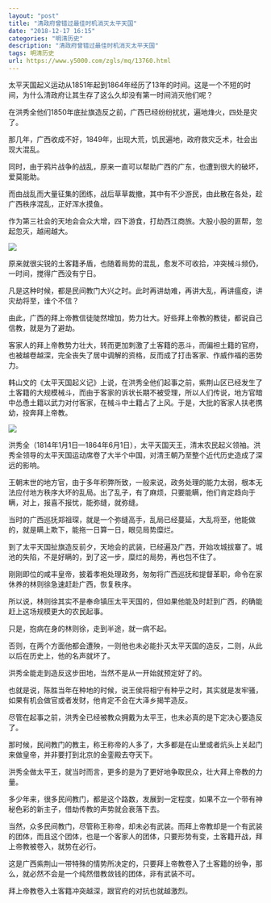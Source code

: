 ```yaml
---
layout: "post"
title: "清政府曾错过最佳时机消灭太平天国"
date: "2018-12-17 16:15"
categories: "明清历史"
description: "清政府曾错过最佳时机消灭太平天国"
tags: 明清历史
url: https://www.y5000.com/zgls/mq/13760.html
---
```






太平天国起义运动从1851年起到1864年经历了13年的时间。这是一个不短的时间，为什么清政府让其生存了这么久却没有第一时间消灭他们呢？

在洪秀全他们1850年底扯旗造反之前，广西已经纷纷扰扰，遍地烽火，四处是灾了。

那几年，广西收成不好，1849年，出现大荒，饥民遍地，政府救灾乏术，社会出现大混乱。

同时，由于鸦片战争的战乱，原来一直可以帮助广西的广东，也遭到很大的破坏，爱莫能助。

而由战乱而大量征集的团练，战后草草裁撤，其中有不少游民，由此散在各处，趁广西秩序混乱，正好浑水摸鱼。

作为第三社会的天地会会众大增，四下游食，打劫西江商旅。大股小股的匪帮，忽起忽灭，越闹越大。

![](https://img.y5000.com/uploads/allimg/170216/8-1F21613594N30.jpg)

原来就很尖锐的土客籍矛盾，也随着局势的混乱，愈发不可收拾，冲突械斗频仍，一时间，搅得广西没有宁日。

凡是这种时候，都是民间教门大兴之时。此时再讲劫难，再讲大乱，再讲瘟疫，讲灾劫将至，谁个不信？

由此，广西的拜上帝教信徒陡然增加，势力壮大。好些拜上帝教的教徒，都说自己信教，就是为了避劫。

客家人的拜上帝教势力壮大，转而更加刺激了土客籍的恶斗，而偏袒土籍的官府，也被越卷越深，完全丧失了居中调解的资格，反而成了打击客家、作威作福的恶势力。

韩山文的《太平天国起义记》上说，在洪秀全他们起事之前，紫荆山区已经发生了土客籍的大规模械斗，而由于客家的诉状长期不被受理，所以人们传说，地方官暗中怂恿土籍以武力对付客家，在械斗中土籍占了上风。于是，大批的客家人扶老携幼，投奔拜上帝教。

![](https://img.y5000.com/uploads/allimg/170216/8-1F2161359553Y.jpg)

洪秀全（1814年1月1日—1864年6月1日），太平天国天王，清末农民起义领袖。洪秀全领导的太平天国运动席卷了大半个中国，对清王朝乃至整个近代历史造成了深远的影响。

王朝末世的地方官，由于多年积弊所致，一般来说，政务处理的能力太弱，根本无法应付地方秩序大坏的乱局。出了乱子，有了麻烦，只要能瞒，他们肯定趋向于瞒，对上，报喜不报忧，能弥缝，就弥缝。

当时的广西巡抚郑祖琛，就是一个弥缝高手，乱局已经蔓延，大乱将至，他能做的，就是瞒上欺下，能拖一日算一日，眼见局势糜烂。

到了太平天国扯旗造反前夕，天地会的武装，已经遍及广西，开始攻城拔寨了。城池的失陷，不是好瞒的，到了这一步，糜烂的局势，再也包不住了。

刚刚即位的咸丰皇帝，披着孝袍处理政务，匆匆将广西巡抚和提督革职，命令在家休养的林则徐急速赶赴广西，恢复秩序。

所以说，林则徐其实不是奉命镇压太平天国的，但如果他能及时赶到广西，的确能赶上这场规模更大的农民起事。

只是，抱病在身的林则徐，走到半途，就一病不起。

否则，在两个方面他都会遭殃，一则他也未必能扑灭太平天国的造反，二则，从此以后在历史上，他的名声就坏了。

洪秀全能走到造反这步田地，当然不是从一开始就预定好了的。

也就是说，陈胜当年在种地的时候，说王侯将相宁有种乎之时，其实就是发牢骚，如果有机会做官或者发财，他肯定不会在大泽乡揭竿造反。

尽管在起事之前，洪秀全已经被教众拥戴为太平王，也未必真的是下定决心要造反了。

那时候，民间教门的教主，称王称帝的人多了，大多都是在山里或者炕头上关起门来做皇帝，并非要打到北京的金銮殿去夺天下。

洪秀全做太平王，就当时而言，更多的是为了更好地争取民众，壮大拜上帝教的力量。

多少年来，很多民间教门，都是这个路数，发展到一定程度，如果不立一个带有神秘色彩的新主子，借劫传教的声势就会衰落下去。

当然，众多民间教门，尽管称王称帝，却未必有武装。而拜上帝教却是一个有武装的团体，而且这个团体，也是一个客家人的团体，只要形势有变，土客籍开战，拜上帝教被卷入，就势在必行。

这是广西紫荆山一带特殊的情势所决定的，只要拜上帝教卷入了土客籍的纷争，那么，就必然不会是一个纯然借教敛钱的团体，非有武装不可。

拜上帝教卷入土客籍冲突越深，跟官府的对抗也就越激烈。
